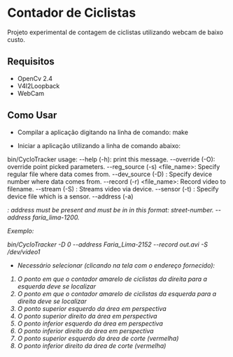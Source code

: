 Contador de Ciclistas
=====================

Projeto experimental de contagem de ciclistas utilizando webcam de baixo custo.

Requisitos
-----------

- OpenCv 2.4
- V4l2Loopback
- WebCam

Como Usar
---------

- Compilar a aplicação digitando na linha de comando:
make

- Iniciar a aplicação utilizando a linha de comando abaixo:

bin/CycloTracker usage:
	--help   (-h): print this message.
	--override (-O): override point picked parameters.
	--reg_source (-s) <file_name>: Specify regular file where data comes from.
	--dev_source (-D) <number>: Specify device number where data comes from.
	--record (-r) <file_name>: Record video to filename.
	--stream (-S) <device>: Streams video via device.
	--sensor (-t) <device>: Specify device file which is a sensor.
	--address (-a) <address>: address must be present and must be in in this format: street-number. --address faria_lima-1200.

Exemplo:

bin/CycloTracker -D 0 --address Faria_Lima-2152 --record out.avi -S /dev/video1

- Necessário selecionar (clicando na tela com o endereço fornecido):

1) O ponto em que o contador amarelo de ciclistas da direita para a esquerda deve se localizar
2) O ponto em que o contador amarelo de ciclistas da esquerda para a direita deve se localizar
3) O ponto superior esquerdo da área em perspectiva 
4) O ponto superior direito da área em perspectiva
5) O ponto inferior esquerdo da área em perspectiva
6) O ponto inferior direito da área em perspectiva
7) O ponto superior esquerdo da área de corte (vermelha)
8) O ponto inferior direito da área de corte (vermelha)

